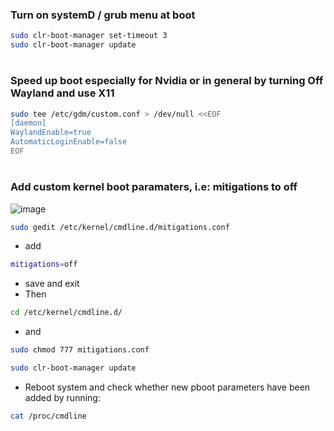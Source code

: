 ### Turn on systemD / grub menu at boot

```bash
sudo clr-boot-manager set-timeout 3
sudo clr-boot-manager update
```
#

### Speed up boot especially for Nvidia or in general by turning Off Wayland and use X11

```bash
sudo tee /etc/gdm/custom.conf > /dev/null <<EOF
[daemon]
WaylandEnable=true
AutomaticLoginEnable=false
EOF
```

#

### Add custom kernel boot paramaters, i.e: mitigations to off
![image](https://github.com/tolgaerok/tolga-scripts/assets/110285959/7f330030-22d0-4eb1-bd42-a4edcee0c9a0)


```bash
sudo gedit /etc/kernel/cmdline.d/mitigations.conf
```
- add

```bash
mitigations=off
```

- save and exit
- Then

```bash
cd /etc/kernel/cmdline.d/
```

- and
  
```bash
sudo chmod 777 mitigations.conf
```

```bash
sudo clr-boot-manager update
```

- Reboot system and check whether new pboot parameters have been added by running:

```bash
cat /proc/cmdline
```

#
